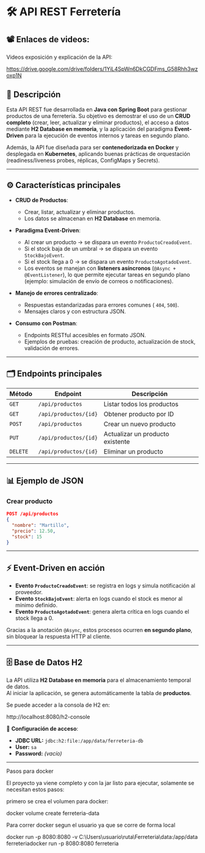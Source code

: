 # 🛠️ API REST Ferretería

## 📽️​ Enlaces de videos:

Videos exposición y explicación de la API:

https://drive.google.com/drive/folders/1YiL4SpWn6DkCGDFms_G58Rhh3wzoxp1N


## 📌 Descripción
Esta API REST fue desarrollada en **Java con Spring Boot** para gestionar productos de una ferretería. Su objetivo es demostrar el uso de un **CRUD completo** (crear, leer, actualizar y eliminar productos), el acceso a datos mediante **H2 Database en memoria**, y la aplicación del paradigma **Event-Driven** para la ejecución de eventos internos y tareas en segundo plano.  

Además, la API fue diseñada para ser **contenedorizada en Docker** y desplegada en **Kubernetes**, aplicando buenas prácticas de orquestación (readiness/liveness probes, réplicas, ConfigMaps y Secrets).  

---

## ⚙️ Características principales
- **CRUD de Productos**:
  - Crear, listar, actualizar y eliminar productos.
  - Los datos se almacenan en **H2 Database** en memoria.  

- **Paradigma Event-Driven**:
  - Al crear un producto → se dispara un evento `ProductoCreadoEvent`.  
  - Si el stock baja de un umbral → se dispara un evento `StockBajoEvent`.  
  - Si el stock llega a 0 → se dispara un evento `ProductoAgotadoEvent`.  
  - Los eventos se manejan con **listeners asíncronos** (`@Async + @EventListener`), lo que permite ejecutar tareas en segundo plano (ejemplo: simulación de envío de correos o notificaciones).  

- **Manejo de errores centralizado**:
  - Respuestas estandarizadas para errores comunes ( `404`, `500`).  
  - Mensajes claros y con estructura JSON.  

- **Consumo con Postman**:
  - Endpoints RESTful accesibles en formato JSON.  
  - Ejemplos de pruebas: creación de producto, actualización de stock, validación de errores.  

---

## 🗂️ Endpoints principales

| Método   | Endpoint               | Descripción |
|----------|------------------------|-------------|
| `GET`    | `/api/productos`       | Listar todos los productos |
| `GET`    | `/api/productos/{id}`  | Obtener producto por ID |
| `POST`   | `/api/productos`       | Crear un nuevo producto |
| `PUT`    | `/api/productos/{id}`  | Actualizar un producto existente |
| `DELETE` | `/api/productos/{id}`  | Eliminar un producto |

---

## 📊 Ejemplo de JSON

### Crear producto
```json
POST /api/productos
{
  "nombre": "Martillo",
  "precio": 12.50,
  "stock": 15
}
````
---

## ⚡ Event-Driven en acción

- **Evento `ProductoCreadoEvent`**: se registra en logs y simula notificación al proveedor.  
- **Evento `StockBajoEvent`**: alerta en logs cuando el stock es menor al mínimo definido.  
- **Evento `ProductoAgotadoEvent`**: genera alerta crítica en logs cuando el stock llega a 0.  

Gracias a la anotación `@Async`, estos procesos ocurren **en segundo plano**, sin bloquear la respuesta HTTP al cliente.  

---

## 🗄️ Base de Datos H2

La API utiliza **H2 Database en memoria** para el almacenamiento temporal de datos.  
Al iniciar la aplicación, se genera automáticamente la tabla de **productos**.  

Se puede acceder a la consola de H2 en:  

http://localhost:8080/h2-console

📌 **Configuración de acceso**:
- **JDBC URL:** `jdbc:h2:file:/app/data/ferreteria-db`  
- **User:** `sa`  
- **Password:** *(vacío)* 

**************************************************************************************************************************************

Pasos para docker

El proyecto ya viene completo y con la jar listo para ejecutar, solamente se necesitan estos pasos:

primero se crea el volumen para docker:

docker volume create ferreteria-data

Para correr docker segun el usuario ya que se corre de forma local

docker run -p 8080:8080 -v C:\Users\usuario\ruta\Ferreteria\data:/app/data ferreteriadocker run -p 8080:8080 ferreteria
